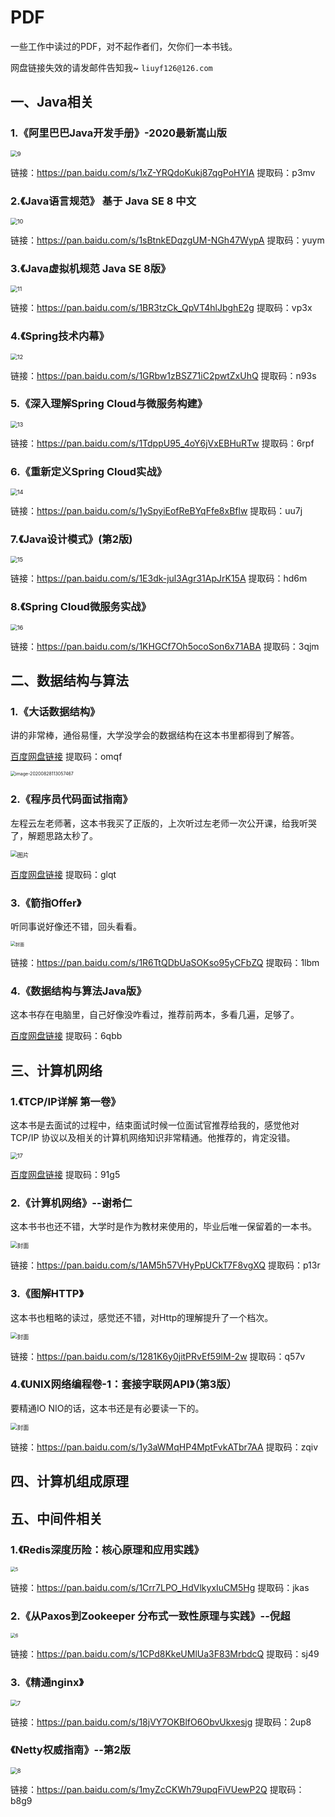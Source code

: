 # PDF
一些工作中读过的PDF，对不起作者们，欠你们一本书钱。

网盘链接失效的请发邮件告知我~   `liuyf126@126.com`



## 一、Java相关

### 1.《阿里巴巴Java开发手册》-2020最新嵩山版

<img src="./images/9.jpg" alt="9" style="zoom:67%;" />

链接：https://pan.baidu.com/s/1xZ-YRQdoKukj87qgPoHYIA 
提取码：p3mv



### 2.《Java语言规范》 基于 Java SE 8 中文

<img src="./images/10.jpg" alt="10" style="zoom:67%;" />

链接：https://pan.baidu.com/s/1sBtnkEDqzgUM-NGh47WypA 
提取码：yuym  



### 3.《Java虚拟机规范  Java SE 8版》

<img src="./images/11.jpg" alt="11" style="zoom:67%;" />

链接：https://pan.baidu.com/s/1BR3tzCk_QpVT4hlJbghE2g 
提取码：vp3x



### 4.《Spring技术内幕》

<img src="./images/12.jpg" alt="12" style="zoom:67%;" />



链接：https://pan.baidu.com/s/1GRbw1zBSZ71iC2pwtZxUhQ 
提取码：n93s



### 5.《深入理解Spring Cloud与微服务构建》

<img src="./images/13.jpg" alt="13" style="zoom:67%;" />

链接：https://pan.baidu.com/s/1TdppU95_4oY6jVxEBHuRTw 
提取码：6rpf  



### 6.《重新定义Spring Cloud实战》

<img src="./images/14.jpg" alt="14" style="zoom:67%;" />

链接：https://pan.baidu.com/s/1ySpyiEofReBYqFfe8xBflw 
提取码：uu7j



### 7.《Java设计模式》(第2版)

<img src="./images/15.jpg" alt="15" style="zoom:67%;" />

链接：https://pan.baidu.com/s/1E3dk-jul3Agr31ApJrK15A 
提取码：hd6m



### 8.《Spring Cloud微服务实战》

<img src="./images/16.jpg" alt="16" style="zoom:67%;" />

链接：https://pan.baidu.com/s/1KHGCf7Oh5ocoSon6x71ABA 
提取码：3qjm





## 二、数据结构与算法

### 1.《大话数据结构》

讲的非常棒，通俗易懂，大学没学会的数据结构在这本书里都得到了解答。

[百度网盘链接](https://pan.baidu.com/s/1meJ3IXo_kVIs2Y-R5RILzg )   提取码：omqf

<img src="C:\Users\刘溢飞\AppData\Roaming\Typora\typora-user-images\image-20200828113057467.png" alt="image-20200828113057467" style="zoom:50%;" />



### 2.《程序员代码面试指南》

左程云左老师著，这本书我买了正版的，上次听过左老师一次公开课，给我听哭了，解题思路太秒了。

<img src="https://img3.doubanio.com/view/subject/l/public/s28313721.jpg" alt="图片" style="zoom:67%;" />

[百度网盘链接](https://pan.baidu.com/s/1rW-VEZ-jqf1cZsvUa6Oi3w )  提取码：glqt



### 3.《箭指Offer》

听同事说好像还不错，回头看看。

<img src="./images/2.jpg" alt="封面" style="zoom:50%;" />



链接：https://pan.baidu.com/s/1R6TtQDbUaSOKso95yCFbZQ 
提取码：1lbm





### 4.《数据结构与算法Java版》

这本书存在电脑里，自己好像没咋看过，推荐前两本，多看几遍，足够了。

[百度网盘链接](https://pan.baidu.com/s/1umoM8_cfEqSJta01ZeVywg)  提取码：6qbb







## 三、计算机网络

### 1.《TCP/IP详解 第一卷》

这本书是去面试的过程中，结束面试时候一位面试官推荐给我的，感觉他对TCP/IP 协议以及相关的计算机网络知识非常精通。他推荐的，肯定没错。

<img src="images/17.jpg" alt="17" style="zoom:67%;" />

[百度网盘链接](https://pan.baidu.com/s/1sKSqGQrV-WXPkVbSug88rQ) 提取码：91g5

### 2.《计算机网络》--谢希仁

这本书书也还不错，大学时是作为教材来使用的，毕业后唯一保留着的一本书。

<img src="./images/1.jpg" alt="封面" style="zoom:67%;" />

链接：https://pan.baidu.com/s/1AM5h57VHyPpUCkT7F8vgXQ 
提取码：p13r



### 3.《图解HTTP》

这本书也粗略的读过，感觉还不错，对Http的理解提升了一个档次。

<img src="./images/3.jpg" alt="封面" style="zoom:67%;" />



链接：https://pan.baidu.com/s/1281K6y0jitPRvEf59lM-2w 
提取码：q57v





### 4.《UNIX网络编程卷-1：套接字联网API》（第3版）

要精通IO NIO的话，这本书还是有必要读一下的。

<img src="./images/4.jpg" alt="封面" style="zoom:67%;" />

链接：https://pan.baidu.com/s/1y3aWMqHP4MptFvkATbr7AA 
提取码：zqiv





## 四、计算机组成原理



## 五、中间件相关

### 1.《Redis深度历险：核心原理和应用实践》

<img src="./images/5.jpg" alt="5" style="zoom:50%;" />

链接：https://pan.baidu.com/s/1Crr7LPO_HdVlkyxIuCM5Hg 
提取码：jkas

### 2.《从Paxos到Zookeeper  分布式一致性原理与实践》--倪超

<img src="./images/6.jpg" alt="6" style="zoom:50%;" />



链接：https://pan.baidu.com/s/1CPd8KkeUMlUa3F83MrbdcQ 
提取码：sj49





### 3.《精通nginx》

<img src="./images/7.jpg" alt="7" style="zoom:67%;" />

链接：https://pan.baidu.com/s/18jVY7OKBlfO6ObvUkxesjg 
提取码：2up8



### 《Netty权威指南》--第2版



<img src="./images/8.jpg" alt="8" style="zoom:67%;" />

链接：https://pan.baidu.com/s/1myZcCKWh79upqFiVUewP2Q 
提取码：b8g9



